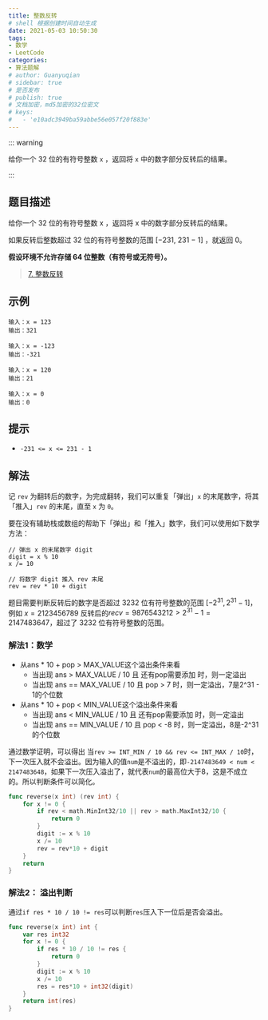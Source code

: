 ```yaml
---
title: 整数反转
# shell 根据创建时间自动生成
date: 2021-05-03 10:50:30
tags:
- 数学
- LeetCode
categories:
- 算法题解
# author: Guanyuqian
# sidebar: true
# 是否发布
# publish: true
# 文档加密，md5加密的32位密文
# keys:
# 	- 'e10adc3949ba59abbe56e057f20f883e'
---
```


::: warning

给你一个 32 位的有符号整数 `x` ，返回将 `x` 中的数字部分反转后的结果。

:::

<!-- more -->

## 题目描述



给你一个 32 位的有符号整数 x ，返回将 x 中的数字部分反转后的结果。

如果反转后整数超过 32 位的有符号整数的范围 [−231,  231 − 1] ，就返回 0。

**假设环境不允许存储 64 位整数（有符号或无符号）。**

> [7. 整数反转](https://leetcode-cn.com/problems/reverse-integer/)



## 示例

```
输入：x = 123
输出：321

输入：x = -123
输出：-321

输入：x = 120
输出：21

输入：x = 0
输出：0
```



## 提示

- `-231 <= x <= 231 - 1`

## 解法

记 `rev` 为翻转后的数字，为完成翻转，我们可以重复「弹出」`x` 的末尾数字，将其「推入」`rev` 的末尾，直至 `x` 为 `0`。

要在没有辅助栈或数组的帮助下「弹出」和「推入」数字，我们可以使用如下数学方法：

```
// 弹出 x 的末尾数字 digit
digit = x % 10
x /= 10

// 将数字 digit 推入 rev 末尾
rev = rev * 10 + digit
```

题目需要判断反转后的数字是否超过 3232 位有符号整数的范围 $[-2^{31},2^{31}-1]$，例如 $x=2123456789$ 反转后的$recv=9876543212>2^{31}-1=2147483647$，超过了 3232 位有符号整数的范围。



### 解法1：数学

- 从ans * 10 + pop > MAX_VALUE这个溢出条件来看
  - 当出现 ans > MAX_VALUE / 10 且 还有pop需要添加 时，则一定溢出
  - 当出现 ans == MAX_VALUE / 10 且 pop > 7 时，则一定溢出，7是2^31 - 1的个位数
- 从ans * 10 + pop < MIN_VALUE这个溢出条件来看
  - 当出现 ans < MIN_VALUE / 10 且 还有pop需要添加 时，则一定溢出
  - 当出现 ans == MIN_VALUE / 10 且 pop < -8 时，则一定溢出，8是-2^31的个位数

通过数学证明，可以得出 当`rev >= INT_MIN / 10 && rev <= INT_MAX / 10`时，下一次压入就不会溢出。因为输入的值`num`是不溢出的，即`-2147483649 < num < 2147483648`，如果下一次压入溢出了，就代表`num`的最高位大于8，这是不成立的。所以判断条件可以简化。

```go
func reverse(x int) (rev int) {
    for x != 0 {
        if rev < math.MinInt32/10 || rev > math.MaxInt32/10 {
            return 0
        }
        digit := x % 10
        x /= 10
        rev = rev*10 + digit
    }
    return
}
```



### 解法2： 溢出判断

通过`if res * 10 / 10 != res`可以判断`res`压入下一位后是否会溢出。


```go
func reverse(x int) int {
    var res int32
    for x != 0 {
        if res * 10 / 10 != res {
            return 0
        }
        digit := x % 10
        x /= 10
        res = res*10 + int32(digit)
    }
    return int(res)
}
```